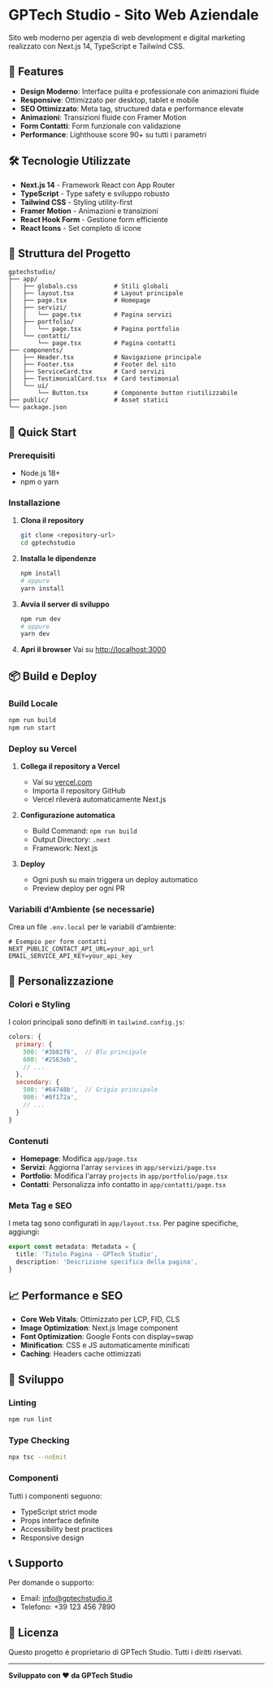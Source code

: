 # GPTech Studio - Sito Web Aziendale

Sito web moderno per agenzia di web development e digital marketing realizzato con Next.js 14, TypeScript e Tailwind CSS.

## 🚀 Features

- **Design Moderno**: Interface pulita e professionale con animazioni fluide
- **Responsive**: Ottimizzato per desktop, tablet e mobile
- **SEO Ottimizzato**: Meta tag, structured data e performance elevate
- **Animazioni**: Transizioni fluide con Framer Motion
- **Form Contatti**: Form funzionale con validazione
- **Performance**: Lighthouse score 90+ su tutti i parametri

## 🛠️ Tecnologie Utilizzate

- **Next.js 14** - Framework React con App Router
- **TypeScript** - Type safety e sviluppo robusto
- **Tailwind CSS** - Styling utility-first
- **Framer Motion** - Animazioni e transizioni
- **React Hook Form** - Gestione form efficiente
- **React Icons** - Set completo di icone

## 📁 Struttura del Progetto

```
gptechstudio/
├── app/
│   ├── globals.css          # Stili globali
│   ├── layout.tsx           # Layout principale
│   ├── page.tsx             # Homepage
│   ├── servizi/
│   │   └── page.tsx         # Pagina servizi
│   ├── portfolio/
│   │   └── page.tsx         # Pagina portfolio
│   └── contatti/
│       └── page.tsx         # Pagina contatti
├── components/
│   ├── Header.tsx           # Navigazione principale
│   ├── Footer.tsx           # Footer del sito
│   ├── ServiceCard.tsx      # Card servizi
│   ├── TestimonialCard.tsx  # Card testimonial
│   └── ui/
│       └── Button.tsx       # Componente button riutilizzabile
├── public/                  # Asset statici
└── package.json
```

## 🚀 Quick Start

### Prerequisiti

- Node.js 18+ 
- npm o yarn

### Installazione

1. **Clona il repository**
   ```bash
   git clone <repository-url>
   cd gptechstudio
   ```

2. **Installa le dipendenze**
   ```bash
   npm install
   # oppure
   yarn install
   ```

3. **Avvia il server di sviluppo**
   ```bash
   npm run dev
   # oppure
   yarn dev
   ```

4. **Apri il browser**
   Vai su [http://localhost:3000](http://localhost:3000)

## 📦 Build e Deploy

### Build Locale
```bash
npm run build
npm run start
```

### Deploy su Vercel

1. **Collega il repository a Vercel**
   - Vai su [vercel.com](https://vercel.com)
   - Importa il repository GitHub
   - Vercel rileverà automaticamente Next.js

2. **Configurazione automatica**
   - Build Command: `npm run build`
   - Output Directory: `.next`
   - Framework: Next.js

3. **Deploy**
   - Ogni push su main triggera un deploy automatico
   - Preview deploy per ogni PR

### Variabili d'Ambiente (se necessarie)

Crea un file `.env.local` per le variabili d'ambiente:

```env
# Esempio per form contatti
NEXT_PUBLIC_CONTACT_API_URL=your_api_url
EMAIL_SERVICE_API_KEY=your_api_key
```

## 🎨 Personalizzazione

### Colori e Styling

I colori principali sono definiti in `tailwind.config.js`:

```javascript
colors: {
  primary: {
    500: '#3b82f6',  // Blu principale
    600: '#2563eb',
    // ...
  },
  secondary: {
    500: '#64748b',  // Grigio principale
    900: '#0f172a',
    // ...
  }
}
```

### Contenuti

- **Homepage**: Modifica `app/page.tsx`
- **Servizi**: Aggiorna l'array `services` in `app/servizi/page.tsx`
- **Portfolio**: Modifica l'array `projects` in `app/portfolio/page.tsx`
- **Contatti**: Personalizza info contatto in `app/contatti/page.tsx`

### Meta Tag e SEO

I meta tag sono configurati in `app/layout.tsx`. Per pagine specifiche, aggiungi:

```typescript
export const metadata: Metadata = {
  title: 'Titolo Pagina - GPTech Studio',
  description: 'Descrizione specifica della pagina',
}
```

## 📈 Performance e SEO

- **Core Web Vitals**: Ottimizzato per LCP, FID, CLS
- **Image Optimization**: Next.js Image component
- **Font Optimization**: Google Fonts con display=swap
- **Minification**: CSS e JS automaticamente minificati
- **Caching**: Headers cache ottimizzati

## 🔧 Sviluppo

### Linting
```bash
npm run lint
```

### Type Checking
```bash
npx tsc --noEmit
```

### Componenti

Tutti i componenti seguono:
- TypeScript strict mode
- Props interface definite
- Accessibility best practices
- Responsive design

## 📞 Supporto

Per domande o supporto:
- Email: info@gptechstudio.it
- Telefono: +39 123 456 7890

## 📄 Licenza

Questo progetto è proprietario di GPTech Studio. Tutti i diritti riservati.

---

**Sviluppato con ❤️ da GPTech Studio**
